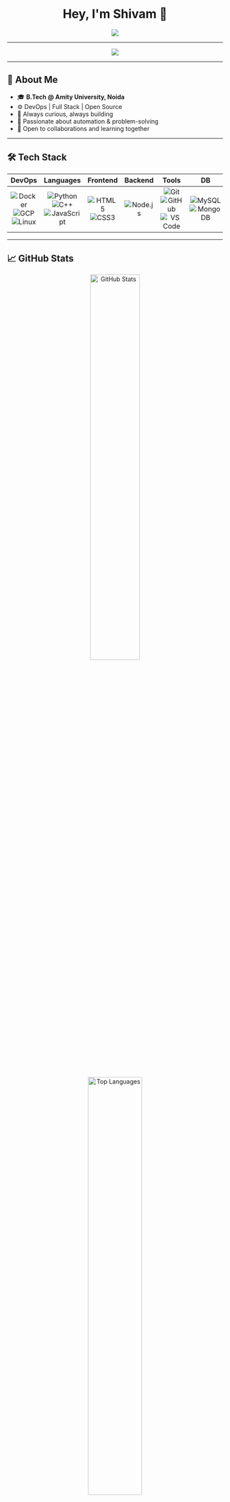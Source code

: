 <!-- 🦸‍♂️ Stylish README for Shivam8286 -->

<h1 align="center">Hey, I'm Shivam 👋</h1>
<p align="center">
  <img src="https://readme-typing-svg.herokuapp.com?font=Fira+Code&size=24&pause=1000&color=F7004C&center=true&vCenter=true&multiline=true&width=600&height=80&lines=DevOps+Engineer+in+Progress...;Full+Stack+Explorer;Cloud+Enthusiast+☁;Lifelong+Learner+📚;Open+Source+Contributor+💻" />
</p>

---

<p align="center">
  <img src="https://capsule-render.vercel.app/api?type=waving&color=F7004C&height=150&section=header&text=Welcome%20to%20My%20GitHub!&fontColor=ffffff&fontSize=30&animation=fadeIn" />
</p>

---

## 🚀 About Me

- 🎓 **B.Tech @ Amity University, Noida**
- ⚙️ DevOps | Full Stack | Open Source
- 🌱 Always curious, always building
- 🧠 Passionate about automation & problem-solving
- 🤝 Open to collaborations and learning together

---

## 🛠 Tech Stack

<div align="center">

| DevOps | Languages | Frontend | Backend | Tools | DB |
|:------:|:---------:|:--------:|:-------:|:-----:|:--:|
| ![Docker](https://img.shields.io/badge/Docker-%230db7ed.svg?logo=docker&logoColor=white) <br> ![GCP](https://img.shields.io/badge/GCP-%234285F4.svg?logo=google-cloud&logoColor=white) <br> ![Linux](https://img.shields.io/badge/Linux-%23000.svg?logo=linux&logoColor=white) | ![Python](https://img.shields.io/badge/Python-%233776AB.svg?logo=python&logoColor=white) <br> ![C++](https://img.shields.io/badge/C++-%2300599C.svg?logo=c%2B%2B&logoColor=white) <br> ![JavaScript](https://img.shields.io/badge/JS-%23F7DF1E.svg?logo=javascript&logoColor=black) | ![HTML5](https://img.shields.io/badge/HTML-%23E34F26.svg?logo=html5&logoColor=white) <br> ![CSS3](https://img.shields.io/badge/CSS-%231572B6.svg?logo=css3&logoColor=white) | ![Node.js](https://img.shields.io/badge/Node.js-%23339933.svg?logo=node.js&logoColor=white) | ![Git](https://img.shields.io/badge/Git-%23F05032.svg?logo=git&logoColor=white) <br> ![GitHub](https://img.shields.io/badge/GitHub-%23181717.svg?logo=github&logoColor=white) <br> ![VS Code](https://img.shields.io/badge/VSCode-%23007ACC.svg?logo=visual-studio-code&logoColor=white) | ![MySQL](https://img.shields.io/badge/MySQL-%234479A1.svg?logo=mysql&logoColor=white) <br> ![MongoDB](https://img.shields.io/badge/MongoDB-%2347A248.svg?logo=mongodb&logoColor=white) |

</div>

---

## 📈 GitHub Stats
<div align="center">

  <!-- GitHub Stats -->
  <img src="https://github-readme-stats.vercel.app/api?username=Shivam8286&show_icons=true&theme=radical&count_private=true&hide_border=true&border_radius=10" width="48%" alt="GitHub Stats" />
</div>

<!-- Top Languages -->
<div align="center">
  <img src="https://github-readme-stats.vercel.app/api/top-langs/?username=Shivam8286&layout=compact&theme=radical&hide_border=true&border_radius=10" width="50%" alt="Top Languages" />
</div>



---

## 🐍 GitHub Contribution Snake

<p align="center">
  <img src="https://shivam8286.github.io/Shivam8286/github-contribution-grid-snake.svg" alt="GitHub Contribution Snake Animation" />
</p>

---

## 🌐 Connect with Me

<p align="center">
  <a href="https://github.com/Shivam8286">
    <img src="https://img.shields.io/badge/GitHub-%23181717.svg?style=for-the-badge&logo=github&logoColor=white" />
  </a>
  <a href="https://linkedin.com/in/YOUR_LINK_HERE">
    <img src="https://img.shields.io/badge/LinkedIn-%230077B5.svg?style=for-the-badge&logo=linkedin&logoColor=white" />
  </a>
  <a href="mailto:your.email@example.com">
    <img src="https://img.shields.io/badge/Email-D14836?style=for-the-badge&logo=gmail&logoColor=white" />
  </a>
</p>

---

<p align="center">
  <img src="https://capsule-render.vercel.app/api?type=waving&color=F7004C&height=150&section=footer" />
</p>
